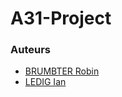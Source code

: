 # A31-Project

### Auteurs

- [BRUMBTER Robin](https://git.unistra.fr/rbrumbter)
- [LEDIG Ian](https://git.unistra.fr/iledig)